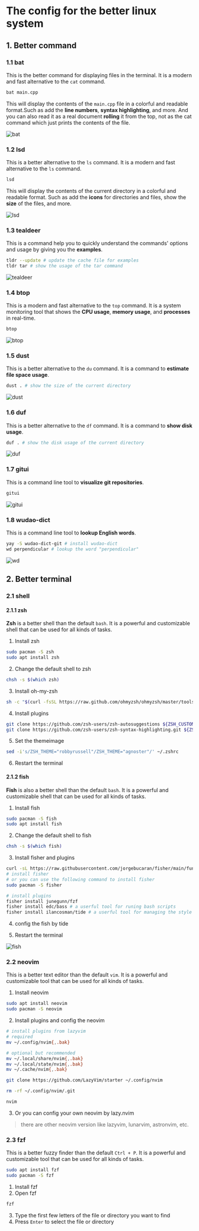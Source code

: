 # The config for the better linux system

## 1. Better command

### 1.1 bat

This is the better command for displaying files in the terminal. It is a modern and fast alternative to the `cat` command.

```bash
bat main.cpp
```

This will display the contents of the `main.cpp` file in a colorful and readable format.Such as add the **line numbers**, **syntax highlighting**, and more. And you can also read it as a real document **rolling** it from the top, not as the cat command which just prints the contents of the file.

![bat](imgs/bat.png)

### 1.2 lsd

This is a better alternative to the `ls` command. It is a modern and fast alternative to the `ls` command.

```bash
lsd
```

This will display the contents of the current directory in a colorful and readable format. Such as add the **icons** for directories and files, show the **size** of the files, and more.

![lsd](imgs/lsd.png)

### 1.3 tealdeer

This is a command help you to quickly understand the commands' options and usage by giving you the **examples**.

```bash
tldr --update # update the cache file for examples
tldr tar # show the usage of the tar command
```

![tealdeer](imgs/tealdeer.png)

### 1.4 btop

This is a modern and fast alternative to the `top` command. It is a system monitoring tool that shows the **CPU usage**, **memory usage**, and **processes** in real-time.

```bash
btop
```

![btop](imgs/btop.png)

### 1.5 dust

This is a better alternative to the `du` command. It is a command to **estimate file space usage**.

```bash
dust . # show the size of the current directory
```

![dust](imgs/dust.png)

### 1.6 duf

This is a better alternative to the `df` command. It is a command to **show disk usage**.

```bash
duf . # show the disk usage of the current directory
```

![duf](imgs/duf.png)

### 1.7 gitui

This is a command line tool to **visualize git repositories**.

```bash
gitui
```

![gitui](imgs/gitui.png)

### 1.8 wudao-dict

This is a command line tool to **lookup English words**.

```bash
yay -S wudao-dict-git # install wudao-dict
wd perpendicular # lookup the word "perpendicular"
```
![wd](imgs/wd.png)


## 2. Better terminal

### 2.1 shell

#### 2.1.1 zsh

**Zsh** is a better shell than the default `bash`. It is a powerful and customizable shell that can be used for all kinds of tasks.

1. Install zsh

```bash
sudo pacman -S zsh
sudo apt install zsh
```

2. Change the default shell to zsh

```bash
chsh -s $(which zsh)
```

3. Install oh-my-zsh

```bash
sh -c "$(curl -fsSL https://raw.github.com/ohmyzsh/ohmyzsh/master/tools/install.sh)"
```

4. Install plugins

```bash
git clone https://github.com/zsh-users/zsh-autosuggestions ${ZSH_CUSTOM:-~/.oh-my-zsh/custom}/plugins/zsh-autosuggestions
git clone https://github.com/zsh-users/zsh-syntax-highlighting.git ${ZSH_CUSTOM:-~/.oh-my-zsh/custom}/plugins/zsh-syntax-highlighting
```

5. Set the themeimage   

```bash
sed -i's/ZSH_THEME="robbyrussell"/ZSH_THEME="agnoster"/' ~/.zshrc
```

6. Restart the terminal

#### 2.1.2 fish

**Fish** is also a better shell than the default `bash`. It is a powerful and customizable shell that can be used for all kinds of tasks.

1. Install fish

```bash
sudo pacman -S fish
sudo apt install fish
```

2. Change the default shell to fish

```bash
chsh -s $(which fish)
```

3. Install fisher and plugins

```bash
curl -sL https://raw.githubusercontent.com/jorgebucaran/fisher/main/functions/fisher.fish | source && fisher install jorgebucaran/fisher
# install fisher
# or you can use the following command to install fisher
sudo pacman -S fisher

# install plugins
fisher install junegunn/fzf
fisher install edc/bass # a userful tool for runing bash scripts
fisher install ilancosman/tide # a userful tool for managing the style of the shell
```

4. config the fish by tide

5. Restart the terminal

![fish](imgs/fish.png)

### 2.2 neovim

This is a better text editor than the default `vim`. It is a powerful and customizable tool that can be used for all kinds of tasks.

1. Install neovim

```bash
sudo apt install neovim
sudo pacman -S neovim
```

2. Install plugins and config the neovim

```bash
# install plugins from lazyvim
# required
mv ~/.config/nvim{,.bak}

# optional but recommended
mv ~/.local/share/nvim{,.bak}
mv ~/.local/state/nvim{,.bak}
mv ~/.cache/nvim{,.bak}

git clone https://github.com/LazyVim/starter ~/.config/nvim

rm -rf ~/.config/nvim/.git

nvim
```

3. Or you can config your own neovim by lazy.nvim

> there are other neovim version like lazyvim, lunarvim, astronvim, etc.

### 2.3 fzf

This is a better fuzzy finder than the default `Ctrl + P`. It is a powerful and customizable tool that can be used for all kinds of tasks.

```bash
sudo apt install fzf
sudo pacman -S fzf
```

1. Install fzf
2. Open fzf

```bash
fzf
```

3. Type the first few letters of the file or directory you want to find
4. Press `Enter` to select the file or directory